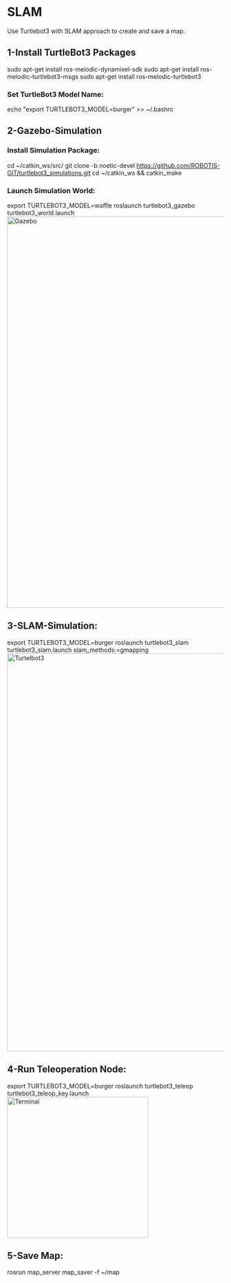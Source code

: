 # SLAM
Use Turtlebot3 with SLAM approach to create and save a map.
## 1-Install TurtleBot3 Packages
sudo apt-get install ros-melodic-dynamixel-sdk
sudo apt-get install ros-melodic-turtlebot3-msgs
sudo apt-get install ros-melodic-turtlebot3
### Set TurtleBot3 Model Name:
echo "export TURTLEBOT3_MODEL=burger" >> ~/.bashrc
## 2-Gazebo-Simulation
### Install Simulation Package:
cd ~/catkin_ws/src/
git clone -b noetic-devel https://github.com/ROBOTIS-GIT/turtlebot3_simulations.git
cd ~/catkin_ws && catkin_make
### Launch Simulation World:
export TURTLEBOT3_MODEL=waffle
roslaunch turtlebot3_gazebo turtlebot3_world.launch
<img width="911" alt="Gazebo" src="https://github.com/Razanalshaeri/SLAM/assets/135154136/a7d782a1-c474-401c-aa51-78f71b44bed1">
## 3-SLAM-Simulation:
export TURTLEBOT3_MODEL=burger
roslaunch turtlebot3_slam turtlebot3_slam.launch slam_methods:=gmapping
<img width="926" alt="Turtelbot3" src="https://github.com/Razanalshaeri/SLAM/assets/135154136/1d255837-b8d4-4c05-a6b1-c60766ca5918">
## 4-Run Teleoperation Node:
export TURTLEBOT3_MODEL=burger
roslaunch turtlebot3_teleop turtlebot3_teleop_key.launch
<img width="328" alt="Terminal" src="https://github.com/Razanalshaeri/SLAM/assets/135154136/8f60338f-0b99-45fd-9f39-6aede9c10daf">
## 5-Save Map:
rosrun map_server map_saver -f ~/map





